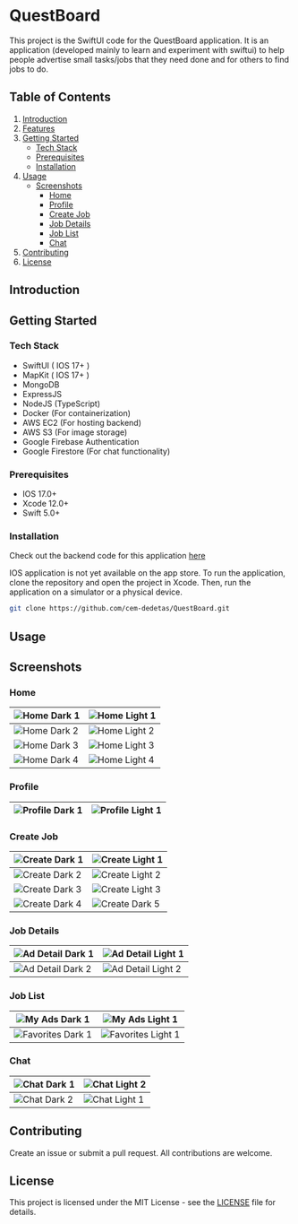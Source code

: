 # QuestBoard

This project is the SwiftUI code for the QuestBoard application. It is an application (developed mainly to learn and experiment with swiftui) to help people advertise small tasks/jobs that they need done and for others to find jobs to do.

## Table of Contents

1. [Introduction](#introduction)
2. [Features](#features)
3. [Getting Started](#getting-started)
    - [Tech Stack ](#tech-stack)
    - [Prerequisites](#prerequisites)
    - [Installation](#installation)
4. [Usage](#usage)
    - [Screenshots](#screenshots)
        - [Home](#home)
        - [Profile](#profile)
        - [Create Job](#create-job)
        - [Job Details](#job-details)
        - [Job List](#job-list)
        - [Chat](#chat)
5. [Contributing](#contributing)
6. [License](#license)

## Introduction


## Getting Started

### Tech Stack 
- SwiftUI ( IOS 17+ )
- MapKit ( IOS 17+ )
- MongoDB
- ExpressJS
- NodeJS (TypeScript)
- Docker (For containerization)
- AWS EC2 (For hosting backend)
- AWS S3 (For image storage)
- Google Firebase Authentication
- Google Firestore  (For chat functionality)

### Prerequisites

- IOS 17.0+
- Xcode 12.0+
- Swift 5.0+

### Installation

Check out the backend code for this application [here](
    https://github.com/cem-dedetas/QuestBoardAPI.git
)

IOS application is not yet available on the app store. To run the application, clone the repository and open the project in Xcode. Then, run the application on a simulator or a physical device.

```bash
git clone https://github.com/cem-dedetas/QuestBoard.git
```



## Usage

## Screenshots

### Home
![Home Dark 1](Screenshots/home-dark-1.png) | ![Home Light 1](Screenshots/home-light-1.png)
--- | ---
![Home Dark 2](Screenshots/home-dark-2.png) | ![Home Light 2](Screenshots/home-light-2.png)
![Home Dark 3](Screenshots/home-dark-3.png) | ![Home Light 3](Screenshots/home-light-3.png)
![Home Dark 4](Screenshots/ads-search-dark-1.png) | ![Home Light 4](Screenshots/ads-search-light-1.png)
### Profile

![Profile Dark 1](Screenshots/settings-dark-1.png) | ![Profile Light 1](Screenshots/settings-light-1.png)
--- | ---

### Create Job
![Create Dark 1](Screenshots/create-dark-1.png) | ![Create Light 1](Screenshots/create-light-1.png)
--- | ---
![Create Dark 2](Screenshots/create-dark-2.png) | ![Create Light 2](Screenshots/create-light-2.png)
![Create Dark 3](Screenshots/create-dark-3.png) | ![Create Light 3](Screenshots/create-light-3.png)
![Create Dark 4](Screenshots/create-dark-4.png) | ![Create Dark 5](Screenshots/create-dark-5.png)

### Job Details
![Ad Detail Dark 1](Screenshots/ad-detail-dark-1.png) | ![Ad Detail Light 1](Screenshots/ad-detail-light-1.png)
--- | ---
![Ad Detail Dark 2](Screenshots/ad-detail-dark-2.png) | ![Ad Detail Light 2](Screenshots/ad-detail-light-2.png)

### Job List
![My Ads Dark 1](Screenshots/my-ads-dark-1.png) | ![My Ads Light 1](Screenshots/my-ads-light-1.png)
--- | ---
![Favorites Dark 1](Screenshots/favorites-dark-1.png) | ![Favorites Light 1](Screenshots/favorites-light-1.png)

### Chat
![Chat Dark 1](Screenshots/chat-dark-1.png) | ![Chat Light 2](Screenshots/chat-light-2.png)
--- | ---
![Chat Dark 2](Screenshots/chat-dark-2.png) | ![Chat Light 1](Screenshots/chat-light-1.png)


## Contributing

Create an issue or submit a pull request. All contributions are welcome.

## License

This project is licensed under the MIT License - see the [LICENSE](LICENSE) file for details.
